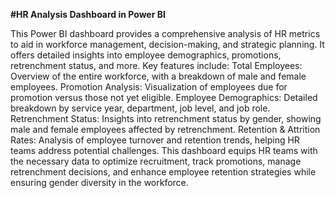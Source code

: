 **#HR Analysis Dashboard in Power BI**

This Power BI dashboard provides a comprehensive analysis of HR metrics to aid in workforce management, decision-making, and strategic planning. It offers detailed insights into employee demographics, promotions, retrenchment status, and more. Key features include:
Total Employees: Overview of the entire workforce, with a breakdown of male and female employees.
Promotion Analysis: Visualization of employees due for promotion versus those not yet eligible.
Employee Demographics: Detailed breakdown by service year, department, job level, and job role.
Retrenchment Status: Insights into retrenchment status by gender, showing male and female employees affected by retrenchment.
Retention & Attrition Rates: Analysis of employee turnover and retention trends, helping HR teams address potential challenges.
This dashboard equips HR teams with the necessary data to optimize recruitment, track promotions, manage retrenchment decisions, and enhance employee retention strategies while ensuring gender diversity in the workforce.
